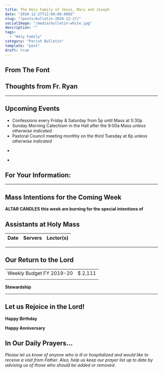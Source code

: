 ```yaml
---
title: The Holy Family of Jesus, Mary and Joseph
date: "2020-12-27T12:00:00.000Z"
slug: "/posts/bulletin-2020-12-27/"
socialImage: "/media/bulletin-white.jpg"
description: ""
tags:
  - "Holy Family"
category: "Parish Bulletin"
template: "post"
draft: true
---
```


## From The Font



## Thoughts from Fr. Ryan



---

## Upcoming Events

* Confessions every Friday & Saturday from 5p until Mass at 5:30p
* Sunday Morning Catechism in the Hall after the 9:00a Mass *unless otherwise indicated*
* Pastoral Council meeting monthly on the third Tuesday at 6p *unless otherwise indicated*

-
*  


## For Your Information:


---

## Mass Intentions for the Coming Week



**ALTAR CANDLES this week are burning for the special intentions of**

## Assistants at Holy Mass

| Date | Servers | Lector(s) |
| :--: | :--: | :--: |

---



## Our Return to the Lord
| | |
| :--- | ---: |
| Weekly Budget FY 2019-20 | $ 2,111 |
| | |


**Stewardship** 

---

## Let us Rejoice in the Lord!

**Happy Birthday** 

**Happy Anniversary** 

## In Our Daily Prayers…

 
*Please let us know of anyone who is ill or hospitalized and would like to receive a visit from Father. Also, help us keep our prayer list up to date by advising us of those who should be added or removed.*
